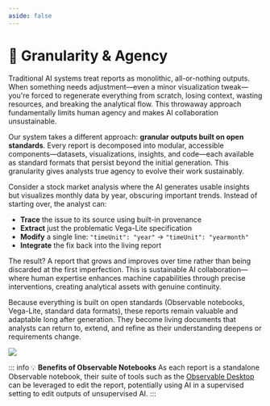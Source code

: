 ```yaml
---
aside: false
---
```


# 🎯 Granularity & Agency

Traditional AI systems treat reports as monolithic, all-or-nothing outputs. When something needs adjustment—even a minor visualization tweak—you're forced to regenerate everything from scratch, losing context, wasting resources, and breaking the analytical flow. This throwaway approach fundamentally limits human agency and makes AI collaboration unsustainable.

Our system takes a different approach: **granular outputs built on open standards**. Every report is decomposed into modular, accessible components—datasets, visualizations, insights, and code—each available as standard formats that persist beyond the initial generation. This granularity gives analysts true agency to evolve their work sustainably.

Consider a stock market analysis where the AI generates usable insights but visualizes monthly data by year, obscuring important trends. Instead of starting over, the analyst can:

- **Trace** the issue to its source using built-in provenance
- **Extract** just the problematic Vega-Lite specification
- **Modify** a single line: `"timeUnit": "year"` → `"timeUnit": "yearmonth"`
- **Integrate** the fix back into the living report

The result? A report that grows and improves over time rather than being discarded at the first imperfection. This is sustainable AI collaboration—where human expertise enhances machine capabilities through precise interventions, creating analytical assets with genuine continuity.

Because everything is built on open standards (Observable notebooks, Vega-Lite, standard data formats), these reports remain valuable and adaptable long after generation. They become living documents that analysts can return to, extend, and refine as their understanding deepens or requirements change.

![](/assets/surgical-edit.gif)

::: info 💡 **Benefits of Observable Notebooks**
As each report is a standalone Observable notebook, their suite of tools such as the [Observable Desktop](https://observablehq.com/notebook-kit/desktop) can be leveraged to edit the report, potentially using AI in a supervised setting to edit outputs of unsupervised AI.
:::
